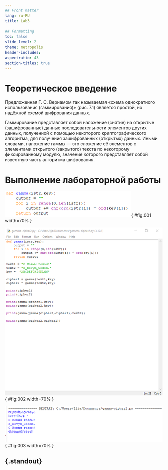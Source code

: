 ```yaml
---
## Front matter
lang: ru-RU
title: Lab3

## Formatting
toc: false
slide_level: 2
theme: metropolis
header-includes: 
aspectratio: 43
section-titles: true
---
```


# Теоретическое введение

Предложенная Г. С. Вернамом так называемая «схема однократного использования (гаммирования)» (рис. 7.1) является простой, но надёжной схемой шифрования данных.

Гаммирование представляет собой наложение (снятие) на открытые (зашифрованные) данные последовательности элементов других данных, полученной с помощью некоторого криптографического алгоритма, для получения зашифрованных (открытых) данных. Иными словами, наложение гаммы — это сложение её элементов с элементами открытого (закрытого) текста по некоторому фиксированному модулю, значение которого представляет собой известную часть алгоритма шифрования.

# Выполнение лабораторной работы



![Функция наложения гаммы](image/1.png){ #fig:001 width=70% }


![Листинг программы](image/2.png){ #fig:002 width=70% }


![Работа программы](image/3.png){ #fig:003 width=70% }


## {.standout}


